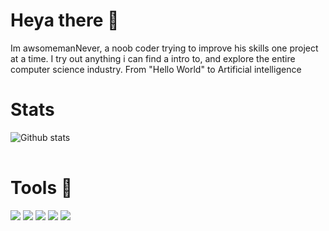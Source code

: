 # Heya there 👋

Im awsomemanNever, a noob coder trying to improve his skills one project at a time. I try out anything i can find a intro to, and explore the entire computer science industry. From "Hello World" to Artificial intelligence

# Stats

<table>

![Github stats](https://github-readme-stats.vercel.app/api?username=awsomemanNever)

</table>

# Tools 🧰
 
![](https://img.shields.io/badge/OS-MacOS-informational?style=flat&logo=<Mac>&logoColor=white&color=15CDDC)
![](https://img.shields.io/badge/SHELL-Bash-informational?style=flat&logo=<Bash>&logoColor=white&color=15CDDC)
![](https://img.shields.io/badge/LANG-Python-informational?style=flat&logo=<Python>&logoColor=white&color=15CDDC)
![](https://img.shields.io/badge/EDITOR-VSCode-informational?style=flat&logo=<Python>&logoColor=white&color=15CDDC)
![](https://img.shields.io/badge/EDITOR-Vim-informational?style=flat&logo=<Python>&logoColor=white&color=15CDDC)                                                                  
